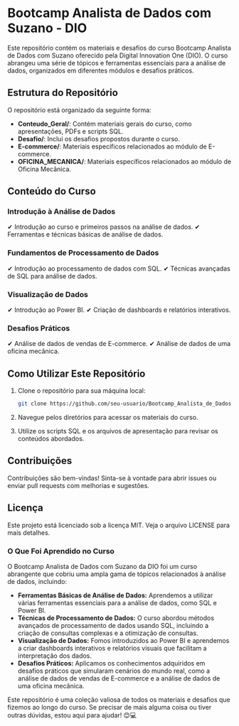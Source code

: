 # Bootcamp Analista de Dados com Suzano - DIO

Este repositório contém os materiais e desafios do curso Bootcamp Analista de Dados com Suzano oferecido pela Digital Innovation One (DIO). O curso abrangeu uma série de tópicos e ferramentas essenciais para a análise de dados, organizados em diferentes módulos e desafios práticos.

## Estrutura do Repositório

O repositório está organizado da seguinte forma:

- **Conteudo_Geral/**: Contém materiais gerais do curso, como apresentações, PDFs e scripts SQL.
- **Desafio/**: Inclui os desafios propostos durante o curso.
- **E-commerce/**: Materiais específicos relacionados ao módulo de E-commerce.
- **OFICINA_MECANICA/**: Materiais específicos relacionados ao módulo de Oficina Mecânica.

## Conteúdo do Curso

### Introdução à Análise de Dados
✔ Introdução ao curso e primeiros passos na análise de dados.
✔ Ferramentas e técnicas básicas de análise de dados.

### Fundamentos de Processamento de Dados
✔ Introdução ao processamento de dados com SQL.
✔ Técnicas avançadas de SQL para análise de dados.

### Visualização de Dados
✔ Introdução ao Power BI.
✔ Criação de dashboards e relatórios interativos.

### Desafios Práticos
✔ Análise de dados de vendas de E-commerce.
✔ Análise de dados de uma oficina mecânica.

## Como Utilizar Este Repositório


1. Clone o repositório para sua máquina local:
   ```bash
   git clone https://github.com/seu-usuario/Bootcamp_Analista_de_Dados_Suzano.git

2. Navegue pelos diretórios para acessar os materiais do curso.

3. Utilize os scripts SQL e os arquivos de apresentação para revisar os conteúdos abordados.

## Contribuições
Contribuições são bem-vindas! Sinta-se à vontade para abrir issues ou enviar pull requests com melhorias e sugestões.

## Licença
Este projeto está licenciado sob a licença MIT. Veja o arquivo LICENSE para mais detalhes.


### O Que Foi Aprendido no Curso

O Bootcamp Analista de Dados com Suzano da DIO foi um curso abrangente que cobriu uma ampla gama de tópicos relacionados à análise de dados, incluindo:

- **Ferramentas Básicas de Análise de Dados:** Aprendemos a utilizar várias ferramentas essenciais para a análise de dados, como SQL e Power BI.
- **Técnicas de Processamento de Dados:** O curso abordou métodos avançados de processamento de dados usando SQL, incluindo a criação de consultas complexas e a otimização de consultas.
- **Visualização de Dados:** Fomos introduzidos ao Power BI e aprendemos a criar dashboards interativos e relatórios visuais que facilitam a interpretação dos dados.
- **Desafios Práticos:** Aplicamos os conhecimentos adquiridos em desafios práticos que simularam cenários do mundo real, como a análise de dados de vendas de E-commerce e a análise de dados de uma oficina mecânica.

Este repositório é uma coleção valiosa de todos os materiais e desafios que fizemos ao longo do curso. Se precisar de mais alguma coisa ou tiver outras dúvidas, estou aqui para ajudar! 😊💻


